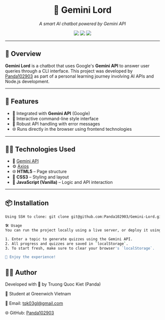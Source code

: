 <h1 align="center">🤖 Gemini Lord</h1>
<p align="center"><em>A smart AI chatbot powered by Gemini API</em></p>

<p align="center">
  <img src="https://img.shields.io/github/languages/top/Panda102903/Gemini-Lord?style=flat&color=blue" />
  <img src="https://img.shields.io/github/last-commit/Panda102903/Gemini-Lord?style=flat&color=brightgreen" />
  <img src="https://img.shields.io/badge/Powered%20By-Gemini%20API-black?style=flat&logo=google" />
</p>

---

## 📌 Overview

**Gemini Lord** is a chatbot that uses Google's **Gemini API** to answer user queries through a CLI interface. This project was developed by
[Panda102903](https://github.com/Panda102903) as part of a personal learning journey involving AI APIs and Node.js development.

---

## 🚀 Features

- 🤖 Integrated with **Gemini API** (Google)
- 💬 Interactive command-line style interface
- 📡 Robust API handling with error messages
- 🌐 Runs directly in the browser using frontend technologies

---

## 🧑‍💻 Technologies Used


- 🧠 [Gemini API](https://ai.google.dev/)
- ⚙️ [Axios](https://www.npmjs.com/package/axios)
- 🌐 **HTML5** – Page structure
- 🎨 **CSS3** – Styling and layout
- 🧩 **JavaScript (Vanilla)** – Logic and API interaction
---

## 📦 Installation
```bash
Using SSH to clone: git clone git@github.com:Panda102903/Gemini-Lord.git

🛠 Usage
You can run the project locally using a live server, or deploy it using platforms like Vercel or Netlify.

1. Enter a topic to generate quizzes using the Gemini API.
2. All progress and quizzes are saved in `localStorage`.
3. To start fresh, make sure to clear your browser's `localStorage`.

🎉 Enjoy the experience!
```


## 🙋‍♂️ Author
Developed with 💙 by Truong Quoc Kiet (Panda)

🌱 Student at Greenwich Vietnam

📧 Email: tqk03gl@gmail.com

🌐 GitHub: [Panda102903](https://github.com/Panda102903)
